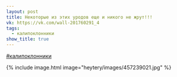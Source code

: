 ```yaml
---
layout: post
title: Некоторые из этих уродов еще и никого не жрут!!!
vk: https://vk.com/wall-201760291_4
tags:
  - калипоклонники
show_title: true
---
```

[#калипоклонники](poisk.html#калипоклонники)

{% include image.html image="heytery/images/457239021.jpg" %}